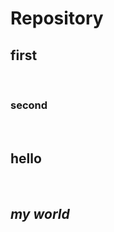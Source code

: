 # Repository 
<h2>first</h2> <br> </h2> <h3>second </h2> <br> 
<h2>hello</h2> <br>
<h2> <i>my world </i> </h2>
